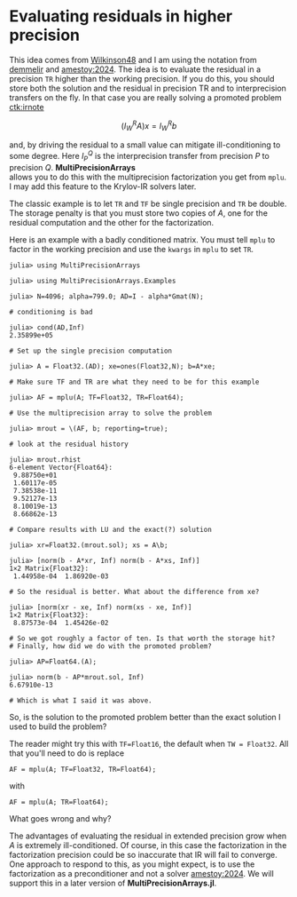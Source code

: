 # Evaluating residuals in higher precision

This idea comes from [Wilkinson48](@cite) and I am using the notation
from [demmelir](@cite) and [amestoy:2024](@cite).
The idea is to evaluate the
residual in a precision ```TR``` 
higher than the working precision. If you do this,
you should store both the solution and the residual in precision
TR and to interprecision transfers on the fly. In that case you are really
solving a promoted problem [ctk:irnote](@cite)
```math
(I_W^R A) x = I_W^R b
```
and, by driving the residual to a small value can mitigate ill-conditioning
to some degree. Here $I_P^Q$ is the interprecision transfer from precision
$P$ to precision $Q$.
__MultiPrecisionArrays__  
allows you to do this with the multiprecision
factorization you get from ```mplu```. I may add this feature to the
Krylov-IR solvers later.

The classic example is to let ```TR``` 
and ```TF``` be single precision and ```TR``` be double.
The storage penalty is that you must store two copies of $A$, one for the
residual computation and the other for the factorization.

Here is an example with a badly conditioned matrix. You must tell
```mplu``` to factor in the working precision and use the
```kwargs``` in ```mplu``` to set ```TR```.

```
julia> using MultiPrecisionArrays

julia> using MultiPrecisionArrays.Examples

julia> N=4096; alpha=799.0; AD=I - alpha*Gmat(N);

# conditioning is bad

julia> cond(AD,Inf)
2.35899e+05

# Set up the single precision computation

julia> A = Float32.(AD); xe=ones(Float32,N); b=A*xe;

# Make sure TF and TR are what they need to be for this example

julia> AF = mplu(A; TF=Float32, TR=Float64);

# Use the multiprecision array to solve the problem

julia> mrout = \(AF, b; reporting=true);

# look at the residual history

julia> mrout.rhist
6-element Vector{Float64}:
 9.88750e+01
 1.60117e-05
 7.38538e-11
 9.52127e-13
 8.10019e-13
 8.66862e-13

# Compare results with LU and the exact(?) solution

julia> xr=Float32.(mrout.sol); xs = A\b;

julia> [norm(b - A*xr, Inf) norm(b - A*xs, Inf)]
1×2 Matrix{Float32}:
 1.44958e-04  1.86920e-03

# So the residual is better. What about the difference from xe?

julia> [norm(xr - xe, Inf) norm(xs - xe, Inf)]
1×2 Matrix{Float32}:
 8.87573e-04  1.45426e-02

# So we got roughly a factor of ten. Is that worth the storage hit?
# Finally, how did we do with the promoted problem?

julia> AP=Float64.(A);

julia> norm(b - AP*mrout.sol, Inf)
6.67910e-13

# Which is what I said it was above.
```

So, is the solution to the promoted problem better than the exact solution
I used to build the problem?

The reader might try this with ```TF=Float16```, the default when
```TW = Float32```. All that you'll need to do is replace
```
AF = mplu(A; TF=Float32, TR=Float64);
```
with
```
AF = mplu(A; TR=Float64);
```

What goes wrong and why?

The advantages of evaluating the residual in extended precision grow
when $A$ is extremely ill-conditioned. Of course, in this case the
factorization in the factorization precision could be so inaccurate that
IR will fail to converge. One approach to respond to this, as you
might expect, is to use the factorization as a preconditioner and not
a solver [amestoy:2024](@cite). We will support this in a later version of
__MultiPrecisionArrays.jl__.

